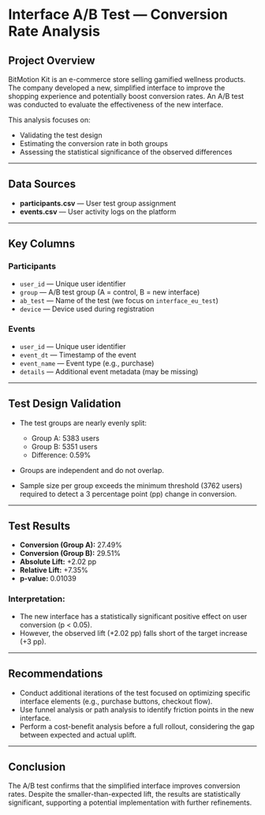 # Interface A/B Test — Conversion Rate Analysis

## Project Overview

BitMotion Kit is an e-commerce store selling gamified wellness products. The company developed a new, simplified interface to improve the shopping experience and potentially boost conversion rates. An A/B test was conducted to evaluate the effectiveness of the new interface.

This analysis focuses on:
- Validating the test design
- Estimating the conversion rate in both groups
- Assessing the statistical significance of the observed differences

---

## Data Sources

- **participants.csv** — User test group assignment
- **events.csv** — User activity logs on the platform

---

## Key Columns

### Participants
- `user_id` — Unique user identifier
- `group` — A/B test group (A = control, B = new interface)
- `ab_test` — Name of the test (we focus on `interface_eu_test`)
- `device` — Device used during registration

### Events
- `user_id` — Unique user identifier
- `event_dt` — Timestamp of the event
- `event_name` — Event type (e.g., purchase)
- `details` — Additional event metadata (may be missing)

---

## Test Design Validation

- The test groups are nearly evenly split:  
  - Group A: 5383 users  
  - Group B: 5351 users  
  - Difference: 0.59%

- Groups are independent and do not overlap.
- Sample size per group exceeds the minimum threshold (3762 users) required to detect a 3 percentage point (pp) change in conversion.

---

## Test Results

- **Conversion (Group A):** 27.49%
- **Conversion (Group B):** 29.51%
- **Absolute Lift:** +2.02 pp
- **Relative Lift:** +7.35%
- **p-value:** 0.01039

### Interpretation:
- The new interface has a statistically significant positive effect on user conversion (p < 0.05).
- However, the observed lift (+2.02 pp) falls short of the target increase (+3 pp).

---

## Recommendations

- Conduct additional iterations of the test focused on optimizing specific interface elements (e.g., purchase buttons, checkout flow).
- Use funnel analysis or path analysis to identify friction points in the new interface.
- Perform a cost-benefit analysis before a full rollout, considering the gap between expected and actual uplift.

---

## Conclusion

The A/B test confirms that the simplified interface improves conversion rates. Despite the smaller-than-expected lift, the results are statistically significant, supporting a potential implementation with further refinements.
